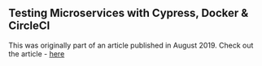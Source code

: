 ## Testing Microservices with Cypress, Docker & CircleCI

This was originally part of an article published in August 2019. Check out the article - [here](https://medium.com/@QuintonAiken/testing-microservices-with-cypress-docker-circleci-ea904e07acc8)
